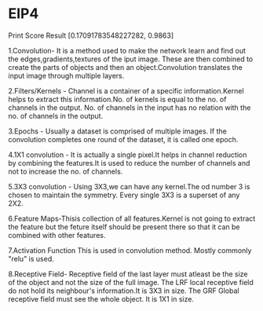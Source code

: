 # EIP4
Print Score Result [0.17091783548227282, 0.9863]

1.Convolution- It is a method used to make the network learn and find out the edges,gradients,textures of the iput image. These are then combined to create the parts of objects and then an object.Convolution translates the input image through multiple layers.

2.Filters/Kernels - Channel is a container of a specific information.Kernel helps to extract this information.No. of kernels is equal to the no. of channels in the output. No. of channels in the input has no relation with the no. of channels in the output.

3.Epochs - Usually a dataset is comprised of multiple images. If the convolution completes one round of the dataset, it is called one epoch.

4.1X1 convolution - It is actually a single pixel.It helps in channel reduction by combining the features.It is used to reduce the number of channels and not to increase the no. of channels.

5.3X3 convolution - Using 3X3,we can have any kernel.The od number 3 is chosen to maintain the symmetry. Every single 3X3 is a superset of any 2X2.

6.Feature Maps-Thisis collection of all features.Kernel is not going to extract the feature but the feture itself should be present there so that it can be combined with other features.

7.Activation Function This is used in convolution method. Mostly commonly "relu" is used.

8.Receptive Field- Receptive field of the last layer must atleast be the size of the object and not the size of the full image.
The LRF local receptive field do not hold its neighbour's information.It is 3X3 in size.
The GRF Global receptive field  must see the whole object. It is 1X1 in size.




